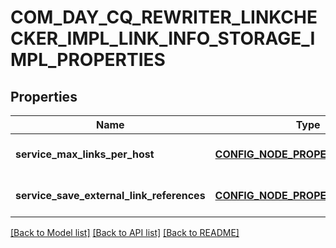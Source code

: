 # COM_DAY_CQ_REWRITER_LINKCHECKER_IMPL_LINK_INFO_STORAGE_IMPL_PROPERTIES

## Properties
Name | Type | Description | Notes
------------ | ------------- | ------------- | -------------
**service_max_links_per_host** | [**CONFIG_NODE_PROPERTY_INTEGER**](configNodePropertyInteger.md) |  | [optional] [default to null]
**service_save_external_link_references** | [**CONFIG_NODE_PROPERTY_BOOLEAN**](configNodePropertyBoolean.md) |  | [optional] [default to null]

[[Back to Model list]](../README.md#documentation-for-models) [[Back to API list]](../README.md#documentation-for-api-endpoints) [[Back to README]](../README.md)


